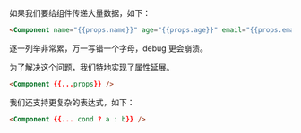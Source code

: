 如果我们要给组件传递大量数据，如下：

```html
<Component name="{{props.name}}" age="{{props.age}}" email="{{props.email}}" />
```

逐一列举非常累，万一写错一个字母，debug 更会崩溃。

为了解决这个问题，我们特地实现了属性延展。

```html
<Component {{...props}} />
```

我们还支持更复杂的表达式，如下：

```html
<Component {{... cond ? a : b}} />
```
